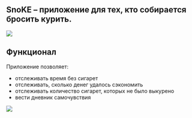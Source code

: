 <!-- ABOUT THE PROJECT -->
## SnoKE – приложение для тех, кто собирается бросить курить. 

<img src="https://github.com/kristyashh/TestRep/blob/main/img/present/mockup%201-3.jpg">

<!-- GETTING STARTED -->
## Функционал

Приложение позволяет:
*  отслеживать время без сигарет
*  отслеживать, сколько денег удалось сэкономить
*  отслеживать количество сигарет, которых не было выкурено
*  вести дневник самочувствия
<img src="https://github.com/denis0108/App-IOS-2021/blob/main/img/loading-2.jpg">

